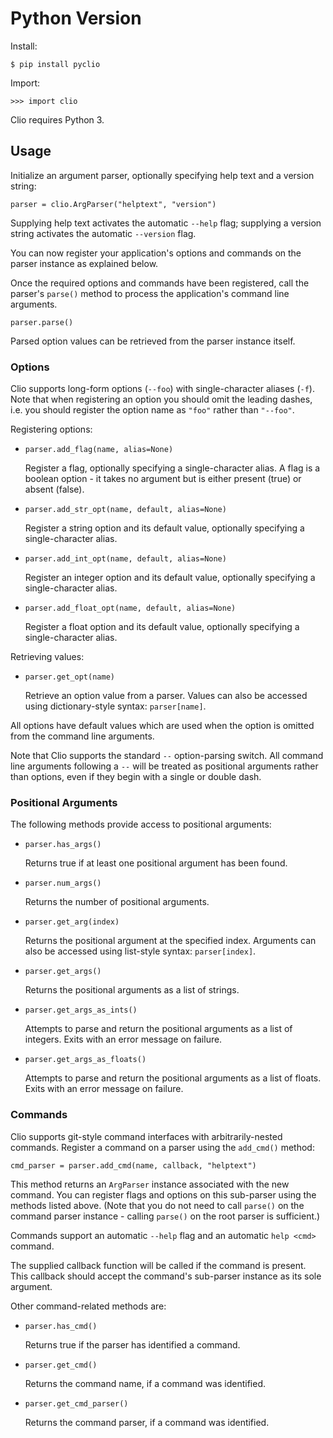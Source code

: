 
# Python Version

Install:

    $ pip install pyclio

Import:

    >>> import clio

Clio requires Python 3.


## Usage

Initialize an argument parser, optionally specifying help text and a version
string:

    parser = clio.ArgParser("helptext", "version")

Supplying help text activates the automatic `--help` flag; supplying a version string activates the automatic `--version` flag.

You can now register your application's options and commands on the parser instance as explained below.

Once the required options and commands have been registered, call the parser's `parse()` method to process the application's command line arguments.

    parser.parse()

Parsed option values can be retrieved from the parser instance itself.


### Options

Clio supports long-form options (`--foo`) with single-character aliases (`-f`). Note that when registering an option you should omit the leading dashes, i.e. you should register the option name as `"foo"` rather than `"--foo"`.

Registering options:

*   `parser.add_flag(name, alias=None)`

    Register a flag, optionally specifying a single-character alias. A flag is
    a boolean option - it takes no argument but is either present (true) or
    absent (false).

*   `parser.add_str_opt(name, default, alias=None)`

    Register a string option and its default value, optionally specifying a
    single-character alias.

*   `parser.add_int_opt(name, default, alias=None)`

    Register an integer option and its default value, optionally specifying a
    single-character alias.

*   `parser.add_float_opt(name, default, alias=None)`

    Register a float option and its default value, optionally specifying a
    single-character alias.

Retrieving values:

*   `parser.get_opt(name)`

    Retrieve an option value from a parser. Values can also be accessed using
    dictionary-style syntax: `parser[name]`.

All options have default values which are used when the option is omitted from the command line arguments.

Note that Clio supports the standard `--` option-parsing switch. All command line arguments following a `--` will be treated as positional arguments rather than options, even if they begin with a single or double dash.


### Positional Arguments

The following methods provide access to positional arguments:

*   `parser.has_args()`

    Returns true if at least one positional argument has been found.

*   `parser.num_args()`

    Returns the number of positional arguments.

*   `parser.get_arg(index)`

    Returns the positional argument at the specified index. Arguments can also
    be accessed using list-style syntax: `parser[index]`.

*   `parser.get_args()`

    Returns the positional arguments as a list of strings.

*   `parser.get_args_as_ints()`

    Attempts to parse and return the positional arguments as a list of integers.
    Exits with an error message on failure.

*   `parser.get_args_as_floats()`

    Attempts to parse and return the positional arguments as a list of floats.
    Exits with an error message on failure.


### Commands

Clio supports git-style command interfaces with arbitrarily-nested commands. Register a command on a parser using the `add_cmd()` method:

    cmd_parser = parser.add_cmd(name, callback, "helptext")

This method returns an `ArgParser` instance associated with the new command. You can register flags and options on this sub-parser using the methods listed above. (Note that you do not need to call `parse()` on the command parser instance - calling `parse()` on the root parser is sufficient.)

Commands support an automatic `--help` flag and an automatic `help <cmd>` command.

The supplied callback function will be called if the command is present. This callback should accept the command's sub-parser instance as its sole argument.

Other command-related methods are:

*   `parser.has_cmd()`

    Returns true if the parser has identified a command.

*   `parser.get_cmd()`

    Returns the command name, if a command was identified.

*   `parser.get_cmd_parser()`

    Returns the command parser, if a command was identified.
